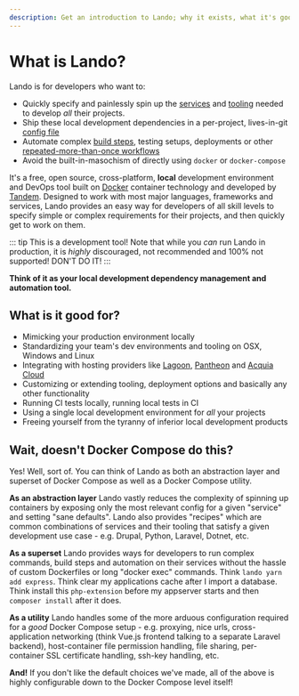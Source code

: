 ```yaml
---
description: Get an introduction to Lando; why it exists, what it's good for and how it differs from Docker Compose and other local development and DevOps tools.
---
```


# What is Lando?

Lando is for developers who want to:

* Quickly specify and painlessly spin up the [services](https://docs.lando.dev/config/services.html) and [tooling](https://docs.lando.dev/config/tooling.html) needed to develop _all_ their projects.
* Ship these local development dependencies in a per-project, lives-in-git [config file](https://docs.lando.dev/config)
* Automate complex [build steps](https://docs.lando.dev/config/services.html#build-steps), testing setups, deployments or other [repeated-more-than-once workflows](https://docs.lando.dev/config/events.html)
* Avoid the built-in-masochism of directly using `docker` or `docker-compose`

It's a free, open source, cross-platform, **local** development environment and DevOps tool built on [Docker](https://www.docker.com/) container technology and developed by [Tandem](https://thinktandem.io/). Designed to work with most major languages, frameworks and services, Lando provides an easy way for developers of all skill levels to specify simple or complex requirements for their projects, and then quickly get to work on them.

::: tip This is a development tool!
Note that while you _can_ run Lando in production, it is _highly_ discouraged, not recommended and 100% not supported! DON'T DO IT!
:::

**Think of it as your local development dependency management and automation tool.**

## What is it good for?

*   Mimicking your production environment locally
*   Standardizing your team's dev environments and tooling on OSX, Windows and Linux
*   Integrating with hosting providers like [Lagoon](https://lagoon.sh), [Pantheon](https://pantheon.io) and [Acquia Cloud](https://www.acquia.com/products/acquia-cloud-platform)
*   Customizing or extending tooling, deployment options and basically any other functionality
*   Running CI tests locally, running local tests in CI
*   Using a single local development environment for *all* your projects
*   Freeing yourself from the tyranny of inferior local development products

## Wait, doesn't Docker Compose do this?

Yes! Well, sort of. You can think of Lando as both an abstraction layer and superset of Docker Compose as well as a Docker Compose utility.

**As an abstraction layer** Lando vastly reduces the complexity of spinning up containers by exposing only the most relevant config for a given "service" and setting "sane defaults". Lando also provides "recipes" which are common combinations of services and their tooling that satisfy a given development use case - e.g. Drupal, Python, Laravel, Dotnet, etc.

**As a superset** Lando provides ways for developers to run complex commands, build steps and automation on their services without the hassle of custom Dockerfiles or long "docker exec" commands. Think `lando yarn add express`. Think clear my applications cache after I import a database. Think install this `php-extension` before my appserver starts and then `composer install` after it does.

**As a utility** Lando handles some of the more arduous configuration required for a *good* Docker Compose setup - e.g. proxying, nice urls, cross-application networking (think Vue.js frontend talking to a separate Laravel backend), host-container file permission handling, file sharing, per-container SSL certificate handling, ssh-key handling, etc.

**And!** If you don't like the default choices we've made, all of the above is highly configurable down to the Docker Compose level itself!

